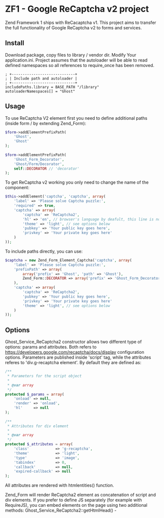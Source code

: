 ZF1 - Google ReCaptcha v2 project
===================

Zend Framework 1 ships with ReCacaptcha v1. This project aims to transfer the full functionality of Google ReCaptcha v2 to forms and services.


## Install

Download package, copy files to library / vendor dir. Modify Your application.ini. Project assumes that the autoloader will be able to read defined namespaces so all references to require_once has been removed.

```
; +-----------------------------+
; | Include path and autoloader |
; +-----------------------------+
includePaths.library = BASE_PATH "/library"
autoloaderNamespaces[] = "Ghost"
```

## Usage

To use ReCaptcha V2 element first you need to define additional paths (inside form / by extending Zend_Form):

```php
$form->addElementPrefixPath(
    'Ghost', 
    'Ghost'
);
            
$form->addElementPrefixPath(
    'Ghost_Form_Decorator', 
    'Ghost/Form/Decorator',
    self::DECORATOR // 'decorator'
);
```

To get ReCaptcha v2 working you only need to change the name of the component:

```php
$this->addElement('captcha', 'captcha', array(
    'label' => 'Please solve Captcha puzzle:',
    'required' => true,
    'captcha' => array(
        'captcha' => 'ReCaptcha2',
        'hl' => 'en', // browser's language by deafult, this line is not required
        'theme' => 'light', // see options below
        'pubkey' => 'Your public key goes here',
        'privkey' => 'Your private key goes here'
    )
));
```

To include paths directly, you can use: 

```php
$captcha = new Zend_Form_Element_Captcha('captcha', array(
    'label' => 'Please solve Captcha puzzle:',
    'prefixPath' => array(
        array('prefix' => 'Ghost', 'path' => 'Ghost'),
        Zend_Form::DECORATOR => array('prefix' => 'Ghost_Form_Decorator', 'path' => 'Ghost/Form/Decorator'),
    ),
    'captcha' => array(
        'captcha' => 'ReCaptcha2',
        'pubkey' => 'Your public key goes here',
        'privkey' => 'Your private key goes here'
        'theme' => 'light', // see options below
    )
));
```

## Options

Ghost_Service_ReCaptcha2 constructor allows two different type of options: params and attributes. Both refers to https://developers.google.com/recaptcha/docs/display configuration options.
Parameters are published inside 'script' tag, while the attributes referes to 'div.g-recaptcha element'. By default they are defined as:

```php
/**
 * Parameters for the script object
 *
 * @var array
 */
protected $_params = array(
    'onload' => null,
    'render' => 'onload',
    'hl'     => null
);
    
/**
 * Attributes for div element
 *
 * @var array
 */
protected $_attributes = array(
    'class'            => 'g-recaptcha',
    'theme'            => 'light',
    'type'             => 'image',
    'tabindex'         => 0,
    'callback'         => null,
    'expired-callback' => null
);
```
All attributes are rendered with htmlentities() function.

Zend_Form will render ReCaptcha2 element as concatenation of script and div elements. If you prefer to define JS separately (for example with RequireJS), you can embed elements on the page using two additional methods:
Ghost_Service_ReCaptcha2::getHtmlHead() - <script> only
Ghost_Service_ReCaptcha2::getHtmlBody() - <div class="g-recaptcha"></div> only

## External links

* http://framework.zend.com/
* https://www.google.com/recaptcha/intro/index.html